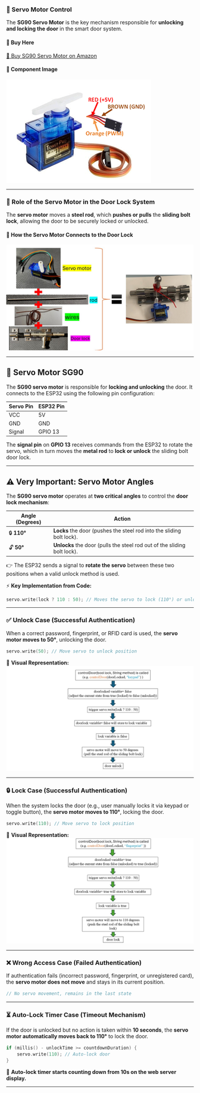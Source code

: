 ### **🔄 Servo Motor Control**
The **SG90 Servo Motor** is the key mechanism responsible for **unlocking and locking the door** in the smart door system.

#### **🛒 Buy Here**
[🔗 Buy SG90 Servo Motor on Amazon](https://www.amazon.co.uk/Geared-Compatible-Arduino-Projects-Raspberry/dp/B0DRFCFWT2/ref=sr_1_1_sspa?dib=eyJ2IjoiMSJ9.eJdCue8wRYZOWumPf2F_0IXqHXtMphoFaz7lwEcx5AAGsoEXelEwz1qYj68epFg2V2RzX17eZ1G3f5mW43nOgJkIu0kb6XxsrfYZH_KZvsb5keTTrhFUUQalPdjmZPPsnP-gfFU4Pr_MsUAUfEbYEuzTYexJKwhEBALoOeM4TvG51fwMXnLN3h9W-_2CKkiYPNupOmsAJeXzfG17BQ0WixMz4237dv3fm0-42A6BAhcWWLofjnhBCYc9SEQvok5p3lXEoeBMW7y1P8x5HGW3OMS4oLmXzLAqS6MCktn5AnU._H4W4-Y0YmUKhS_B8mo606woGC2SVUx41fzAjR6HlNI&dib_tag=se&keywords=servo+sg90&qid=1738209640&sr=8-1-spons&sp_csd=d2lkZ2V0TmFtZT1zcF9hdGY&psc=1) 
#### **📸 Component Image**
![SG90 Servo Motor](https://github.com/Hotsunlok/ESP32-smart-door-system/blob/48c461fd77a8ed1667eb8eb9cc37e306ed4d006d/Servo-Motor-Wires.png) 

---

### **🔑 Role of the Servo Motor in the Door Lock System**
The **servo motor** moves a **steel rod**, which **pushes or pulls** the **sliding bolt lock**, allowing the door to be securely locked or unlocked.

#### **📸 How the Servo Motor Connects to the Door Lock**
![Servo Motor Door Lock Mechanism](https://github.com/Hotsunlok/ESP32-smart-door-system/blob/e42f3587dad0d0657aba5c3ec854f671800a46de/smartdoorsystempics.jpg) 

---
## 🔄 Servo Motor SG90

The **SG90 servo motor** is responsible for **locking and unlocking** the door. It connects to the ESP32 using the following pin configuration:

| **Servo Pin** | **ESP32 Pin** |
|--------------|--------------|
| VCC          | 5V           |
| GND          | GND          |
| Signal       | GPIO 13      |

The **signal pin** on **GPIO 13** receives commands from the ESP32 to rotate the servo, which in turn moves the **metal rod** to **lock or unlock** the sliding bolt door lock.

---
## ⚠️ **Very Important: Servo Motor Angles**
The **SG90 servo motor** operates at **two critical angles** to control the **door lock mechanism**:

| **Angle (Degrees)** | **Action** |
|-------------------|-------------|
| 🔒 **110°**      | **Locks** the door (pushes the steel rod into the sliding bolt lock). |
| 🔓 **50°**       | **Unlocks** the door (pulls the steel rod out of the sliding bolt lock). |

👉 The ESP32 sends a signal to **rotate the servo** between these two positions when a valid unlock method is used.

⚡ **Key Implementation from Code:**
```cpp
servo.write(lock ? 110 : 50); // Moves the servo to lock (110°) or unlock (50°)
```
---
### ✅ Unlock Case (Successful Authentication)
When a correct password, fingerprint, or RFID card is used, the **servo motor moves to 50°**, unlocking the door.

```cpp
servo.write(50); // Move servo to unlock position
```

📌 **Visual Representation:**
![Unlock Flow](https://github.com/Hotsunlok/ESP32-smart-door-system/blob/fc451fee8161c6a70298a61cfaf564ad6ce5002c/servomotorunlock.jpg)

---

### 🔒 Lock Case (Successful Authentication)
When the system locks the door (e.g., user manually locks it via keypad or toggle button), the **servo motor moves to 110°**, locking the door.

```cpp
servo.write(110); // Move servo to lock position
```

📌 **Visual Representation:**
![Lock Flow](https://github.com/Hotsunlok/ESP32-smart-door-system/blob/a70bdcffb018e069f23006e149ab38e9e3320131/servomotor_lock.jpg)

---

### ❌ Wrong Access Case (Failed Authentication)
If authentication fails (incorrect password, fingerprint, or unregistered card), the **servo motor does not move** and stays in its current position.

```cpp
// No servo movement, remains in the last state
```

---

### ⏳ Auto-Lock Timer Case (Timeout Mechanism)
If the door is unlocked but no action is taken within **10 seconds**, the **servo motor automatically moves back to 110°** to lock the door.

```cpp
if (millis() - unlockTime >= countdownDuration) {
    servo.write(110); // Auto-lock door
}
```

📌 **Auto-lock timer starts counting down from 10s on the web server display.**

---

